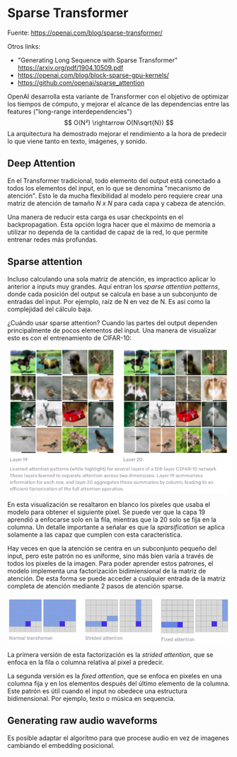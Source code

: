 # Sparse Transformer

Fuente: https://openai.com/blog/sparse-transformer/

Otros links:

- "Generating Long Sequence with Sparse Transformer" https://arxiv.org/pdf/1904.10509.pdf
- https://openai.com/blog/block-sparse-gpu-kernels/
- https://github.com/openai/sparse_attention

OpenAI desarrolla esta variante de Transformer con el objetivo de optimizar los tiempos de cómputo, y mejorar el alcance de las dependencias entre las features ("long-range interdependencies")
$$
O(N²) \rightarrow O(N\sqrt{N})
$$
La arquitectura ha demostrado mejorar el rendimiento a la hora de predecir lo que viene tanto en texto, imágenes, y sonido.



## Deep Attention

En el Transformer tradicional, todo elemento del output está conectado a todos los elementos del input, en lo que se denomina "mecanismo de atención". Esto le da mucha flexibilidad al modelo pero requiere crear una matriz de atención de tamaño *N x N* para cada capa y cabeza de atención.

Una manera de reducir esta carga es usar checkpoints en el backpropagation. Esta opción logra hacer que el máximo de memoria a utilizar no dependa de la cantidad de capaz de la red, lo que permite entrenar redes más profundas.

## Sparse attention

Incluso calculando una sola matriz de atención, es impractico aplicar lo anterior a inputs muy grandes. Aquí entran los *sparse attention patterns*, donde cada posición del output se calcula en base a un subconjunto de entradas del input. Por ejemplo, raíz de N en vez de N. Es así como la complejidad del cálculo baja.

¿Cuándo usar sparse attention? Cuando las partes del output dependen principalmente de pocos elementos del input. Una manera de visualizar esto es con el entrenamiento de CIFAR-10:

![](img/sparse_cifar.png)

En esta visualización se resaltaron en blanco los pixeles que usaba el modelo para obtener el siguiente pixel. Se puede ver que la capa 19 aprendió a enfocarse solo en la fila, mientras que la 20 solo se fija en la columna. Un detalle importante a señalar es que la *sparsification* se aplica solamente a las capaz que cumplen con esta característica.

Hay veces en que la atención se centra en un subconjunto pequeño del input, pero este patrón no es uniforme, sino más bien varía a través de todos los pixeles de la imagen. Para poder aprender estos patrones, el modelo implementa una factorización bidimiensional de la matriz de atención. De esta forma se puede acceder a cualquier entrada de la matriz completa de atención mediante 2 pasos de atención sparse.

![](img/sparse_factorization.png)

La primera versión de esta factorización es la *strided attention*, que se enfoca en la fila o columna relativa al pixel a predecir.

La segunda versión es la *fixed attention*, que se enfoca en pixeles en una columna fija y en los elementos después del último elemento de la columna. Este patrón es útil cuando el input no obedece una estructura bidimensional. Por ejemplo, texto o música en sequencia.



## Generating raw audio waveforms

Es posible adaptar el algoritmo para que procese audio en vez de imagenes cambiando el embedding posicional.